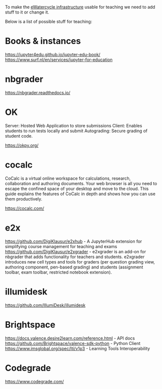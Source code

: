 To make the [eWatercycle infrastructure](https://github.com/eWaterCycle/infra) usable for teaching we need to add stuff to it or change it.

Below is a list of possible stuff for teaching:

# Books & instances

https://jupyter4edu.github.io/jupyter-edu-book/
https://www.surf.nl/en/services/jupyter-for-education

# nbgrader 

https://nbgrader.readthedocs.io/

# OK

Server: Hosted Web Application to store submissions
Client: Enables students to run tests locally and submit
Autograding: Secure grading of student code.

https://okpy.org/

# cocalc

CoCalc is a virtual online workspace for calculations, research, collaboration and authoring documents. Your web browser is all you need to escape the confined space of your desktop and move to the cloud. This guide explains the features of CoCalc in depth and shows how you can use them productively.

https://cocalc.com/

# e2x

https://github.com/DigiKlausur/e2xhub - A JupyterHub extension for simplifying course management for teaching and exams
https://github.com/DigiKlausur/e2xgrader - e2xgrader is an add-on for nbgrader that adds functionality for teachers and students. e2xgrader introduces new cell types and tools for graders (per question grading view, authoring component, pen-based grading) and students (assignment toolbar, exam toolbar, restricted notebook extension).

# illumidesk

https://github.com/IllumiDesk/illumidesk

# Brightspace

https://docs.valence.desire2learn.com/reference.html - API docs
https://github.com/Brightspace/valence-sdk-python - Python Client
https://www.imsglobal.org/spec/lti/v1p3 - Learning Tools Interoperability

# Codegrade

https://www.codegrade.com/

